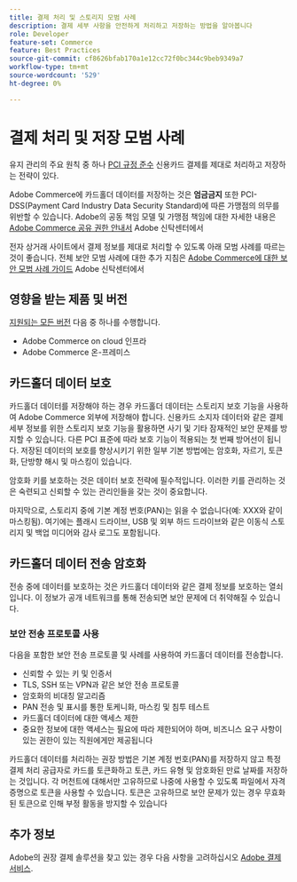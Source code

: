 ```yaml
---
title: 결제 처리 및 스토리지 모범 사례
description: 결제 세부 사항을 안전하게 처리하고 저장하는 방법을 알아봅니다
role: Developer
feature-set: Commerce
feature: Best Practices
source-git-commit: cf8626bfab170a1e12cc72f0bc344c9beb9349a7
workflow-type: tm+mt
source-wordcount: '529'
ht-degree: 0%

---
```



# 결제 처리 및 저장 모범 사례

유지 관리의 주요 원칙 중 하나 [PCI 규정 준수](https://experienceleague.adobe.com/docs/commerce-admin/start/compliance/payments/compliance-pci.html) 신용카드 결제를 제대로 처리하고 저장하는 전략이 있다.

Adobe Commerce에 카드홀더 데이터를 저장하는 것은 **엄금금지** 또한 PCI-DSS(Payment Card Industry Data Security Standard)에 따른 가맹점의 의무를 위반할 수 있습니다. Adobe의 공동 책임 모델 및 가맹점 책임에 대한 자세한 내용은 [Adobe Commerce 공유 권한 안내서](https://www.adobe.com/content/dam/cc/en/trust-center/ungated/whitepapers/experience-cloud/adobe-commerce-shared-responsibility-guide.pdf) Adobe 신탁센터에서

전자 상거래 사이트에서 결제 정보를 제대로 처리할 수 있도록 아래 모범 사례를 따르는 것이 좋습니다. 전체 보안 모범 사례에 대한 추가 지침은 [Adobe Commerce에 대한 보안 모범 사례 가이드](https://www.adobe.com/content/dam/cc/en/trust-center/ungated/whitepapers/experience-cloud/adobe-commerce-best-practices-guide.pdf) Adobe 신탁센터에서

## 영향을 받는 제품 및 버전

[지원되는 모든 버전](../../../release/versions.md) 다음 중 하나를 수행합니다.

* Adobe Commerce on cloud 인프라
* Adobe Commerce 온-프레미스

## 카드홀더 데이터 보호

카드홀더 데이터를 저장해야 하는 경우 카드홀더 데이터는 스토리지 보호 기능을 사용하여 Adobe Commerce 외부에 저장해야 합니다. 신용카드 소지자 데이터와 같은 결제 세부 정보를 위한 스토리지 보호 기능을 활용하면 사기 및 기타 잠재적인 보안 문제를 방지할 수 있습니다. 다른 PCI 표준에 따라 보호 기능이 적용되는 첫 번째 방어선이 됩니다. 저장된 데이터의 보호를 향상시키기 위한 일부 기본 방법에는 암호화, 자르기, 토큰화, 단방향 해시 및 마스킹이 있습니다.

암호화 키를 보호하는 것은 데이터 보호 전략에 필수적입니다. 이러한 키를 관리하는 것은 숙련되고 신뢰할 수 있는 관리인들을 갖는 것이 중요합니다.

마지막으로, 스토리지 중에 기본 계정 번호(PAN)는 읽을 수 없습니다(예: XXX와 같이 마스킹됨). 여기에는 플래시 드라이브, USB 및 외부 하드 드라이브와 같은 이동식 스토리지 및 백업 미디어와 감사 로그도 포함됩니다.

## 카드홀더 데이터 전송 암호화

전송 중에 데이터를 보호하는 것은 카드홀더 데이터와 같은 결제 정보를 보호하는 열쇠입니다. 이 정보가 공개 네트워크를 통해 전송되면 보안 문제에 더 취약해질 수 있습니다.

### 보안 전송 프로토콜 사용

다음을 포함한 보안 전송 프로토콜 및 사례를 사용하여 카드홀더 데이터를 전송합니다.

* 신뢰할 수 있는 키 및 인증서
* TLS, SSH 또는 VPN과 같은 보안 전송 프로토콜
* 암호화의 비대칭 알고리즘
* PAN 전송 및 표시를 통한 토케니화, 마스킹 및 침투 테스트
* 카드홀더 데이터에 대한 액세스 제한
* 중요한 정보에 대한 액세스는 필요에 따라 제한되어야 하며, 비즈니스 요구 사항이 있는 권한이 있는 직원에게만 제공됩니다

카드홀더 데이터를 처리하는 권장 방법은 기본 계정 번호(PAN)를 저장하지 않고 특정 결제 처리 공급자로 카드를 토큰화하고 토큰, 카드 유형 및 암호화된 만료 날짜를 저장하는 것입니다. 각 머천트에 대해서만 고유하므로 나중에 사용할 수 있도록 파일에서 자격 증명으로 토큰을 사용할 수 있습니다. 토큰은 고유하므로 보안 문제가 있는 경우 무효화된 토큰으로 인해 부정 활동을 방지할 수 있습니다

## 추가 정보

Adobe의 권장 결제 솔루션을 찾고 있는 경우 다음 사항을 고려하십시오 [Adobe 결제 서비스](https://experienceleague.adobe.com/docs/commerce-merchant-services/payment-services/overview.html).
